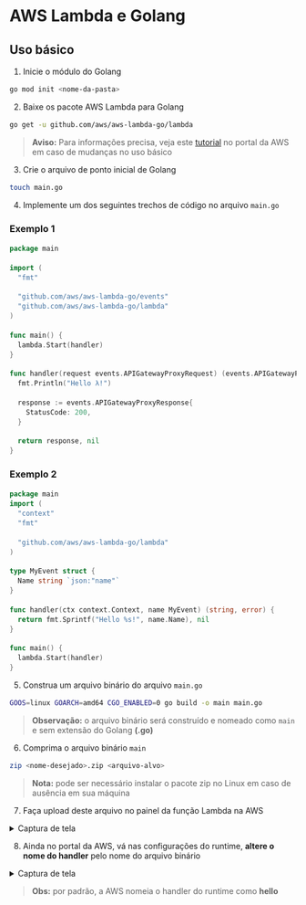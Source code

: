 # AWS Lambda e Golang

## Uso básico

1. Inicie o módulo do Golang

```bash
go mod init <nome-da-pasta>
```

2. Baixe os pacote AWS Lambda para Golang

```bash
go get -u github.com/aws/aws-lambda-go/lambda
```

> **Aviso:** Para informações precisa, veja este [tutorial](https://docs.aws.amazon.com/pt_br/lambda/latest/dg/golang-handler.html) no portal da AWS em caso de mudanças no uso básico

3. Crie o arquivo de ponto inicial de Golang

```bash
touch main.go
```

4. Implemente um dos seguintes trechos de código no arquivo `main.go`

### Exemplo 1

```go
package main

import (
  "fmt"

  "github.com/aws/aws-lambda-go/events"
  "github.com/aws/aws-lambda-go/lambda"
)

func main() {
  lambda.Start(handler)
}

func handler(request events.APIGatewayProxyRequest) (events.APIGatewayProxyResponse, error) {
  fmt.Println("Hello λ!")

  response := events.APIGatewayProxyResponse{
    StatusCode: 200,
  }

  return response, nil
}
```

### Exemplo 2

```go
package main
import (
  "context"
  "fmt"

  "github.com/aws/aws-lambda-go/lambda"
)

type MyEvent struct {
  Name string `json:"name"`
}

func handler(ctx context.Context, name MyEvent) (string, error) {
  return fmt.Sprintf("Hello %s!", name.Name), nil
}

func main() {
  lambda.Start(handler)
}
```

5. Construa um arquivo binário do arquivo `main.go`

```bash
GOOS=linux GOARCH=amd64 CGO_ENABLED=0 go build -o main main.go
```

> **Observação:** o arquivo binário será construído e nomeado como `main` e sem extensão do Golang **(.go)**

6. Comprima o arquivo binário `main`

```bash
zip <nome-desejado>.zip <arquivo-alvo>
```

> **Nota:** pode ser necessário instalar o pacote zip no Linux em caso de ausência em sua máquina

7. Faça upload deste arquivo no painel da função Lambda na AWS

<details>
  <summary>Captura de tela</summary>
  <img src="https://raw.githubusercontent.com/T0mAlexander/AWS-Lambda-Alura/screenshots/upload%20function%20entrypoint%20aws%20lambda.png" />
</details>

8. Ainda no portal da AWS, vá nas configurações do runtime, **altere o nome do handler** pelo nome do arquivo binário

<details>
  <summary>Captura de tela</summary>

  - ### Passo 1
  <img src="https://github.com/T0mAlexander/AWS-Lambda-Alura/blob/screenshots/runtime%20configs%20step%201.png?raw=true" />

  - ### Passo 2
  <img src="https://github.com/T0mAlexander/AWS-Lambda-Alura/blob/screenshots/runtime%20configs%20step%202.png?raw=true" />
</details>

> **Obs:** por padrão, a AWS nomeia o handler do runtime como **hello**
